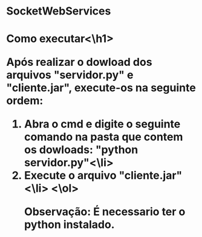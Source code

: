 # SocketWebServices

<h1>Como executar<\h1>
  
Após realizar o dowload dos arquivos "servidor.py" e "cliente.jar", execute-os na seguinte ordem:
<ol>
  <li>Abra o cmd e digite o seguinte comando na pasta que contem os dowloads: "python servidor.py"<\li>
  <li>Execute o arquivo "cliente.jar"<\li>
<\ol>
  
Observação: É necessario ter o python instalado.
